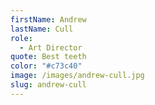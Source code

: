 ```yaml
---
firstName: Andrew
lastName: Cull
role:
  - Art Director
quote: Best teeth
color: "#c73c40"
image: /images/andrew-cull.jpg
slug: andrew-cull
---
```

